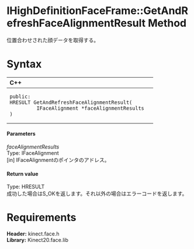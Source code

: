 IHighDefinitionFaceFrame::GetAndRefreshFaceAlignmentResult Method  
=================================================================  

位置合わせされた顔データを取得する。 <span id="syntaxSection"></span>

Syntax  
======  

<table>
<colgroup>
<col width="100%" />
</colgroup>
<thead>
<tr class="header">
<th align="left">C++</th>
</tr>
</thead>
<tbody>
<tr class="odd">
<td align="left"><pre><code>public:  
HRESULT GetAndRefreshFaceAlignmentResult(  
         IFaceAlignment *faceAlignmentResults  
)</code></pre></td>
</tr>
</tbody>
</table>

<span id="ID4EG"></span>
#### Parameters  

*faceAlignmentResults*    
Type: IFaceAlignment  
[in] IFaceAlignmentのポインタのアドレス。  

<span id="ID4EP"></span>
#### Return value  

Type: HRESULT  
成功した場合はS\_OKを返します。それ以外の場合はエラーコードを返します。  

<span id="requirements"></span>

Requirements  
============  

**Header:** kinect.face.h  
**Library:** Kinect20.face.lib  



<!--Please do not edit the data in the comment block below.-->
<!--
TOCTitle : GetAndRefreshFaceAlignmentResult Method
RLTitle : IHighDefinitionFaceFrame::GetAndRefreshFaceAlignmentResult Method
KeywordK : GetAndRefreshFaceAlignmentResult method
KeywordK : IHighDefinitionFaceFrame::GetAndRefreshFaceAlignmentResult method
KeywordF : IHighDefinitionFaceFrame::GetAndRefreshFaceAlignmentResult
KeywordF : GetAndRefreshFaceAlignmentResult
KeywordF : Microsoft.Kinect.face.IHighDefinitionFaceFrame.GetAndRefreshFaceAlignmentResult(IFaceAlignment)
KeywordA : M:Microsoft.Kinect.face.IHighDefinitionFaceFrame.GetAndRefreshFaceAlignmentResult(IFaceAlignment)
AssetID : M:Microsoft.Kinect.face.IHighDefinitionFaceFrame.GetAndRefreshFaceAlignmentResult(IFaceAlignment)
Locale : en-us
CommunityContent : 1
APIType : Managed
APILocation : 
APIName : Microsoft.Kinect.face.IHighDefinitionFaceFrame::GetAndRefreshFaceAlignmentResult
TargetOS : Windows
TopicType : kbSyntax
DevLang : C++
DocSet : K4Wv2
ProjType : K4Wv2Proj
Technology : Kinect for Windows
Product : Kinect for Windows SDK v2
productversion : 20
-->
